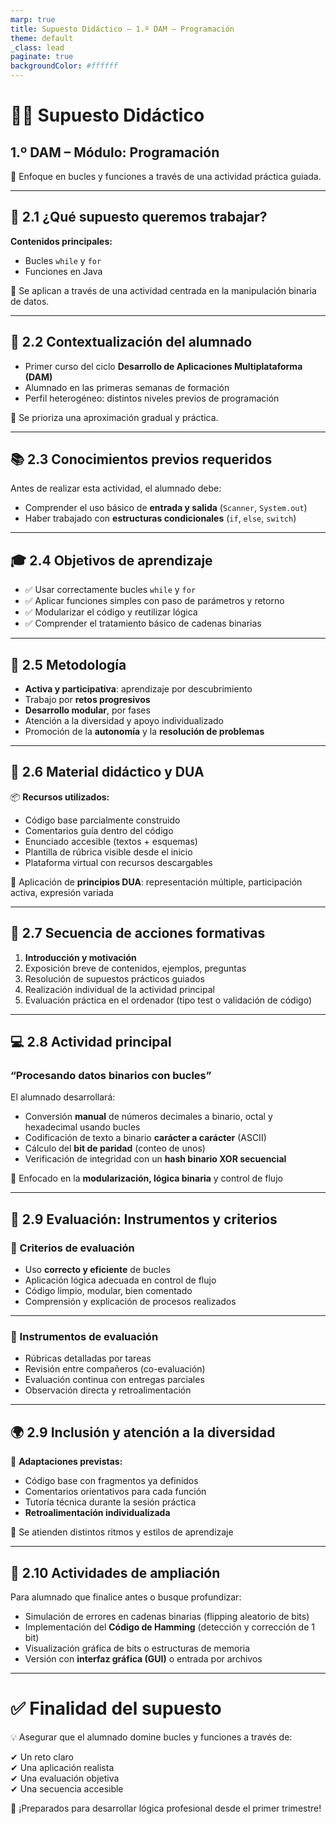 ```yaml
---
marp: true
title: Supuesto Didáctico – 1.º DAM – Programación
theme: default
_class: lead
paginate: true
backgroundColor: #ffffff
---
```


# 👨‍🏫 Supuesto Didáctico  
## 1.º DAM – Módulo: Programación

🧠 Enfoque en bucles y funciones a través de una actividad práctica guiada.

---

## 🎯 2.1 ¿Qué supuesto queremos trabajar?

**Contenidos principales:**

- Bucles `while` y `for`
- Funciones en Java

🔧 Se aplican a través de una actividad centrada en la manipulación binaria de datos.

---

## 👥 2.2 Contextualización del alumnado

- Primer curso del ciclo **Desarrollo de Aplicaciones Multiplataforma (DAM)**
- Alumnado en las primeras semanas de formación
- Perfil heterogéneo: distintos niveles previos de programación

📌 Se prioriza una aproximación gradual y práctica.

---

## 📚 2.3 Conocimientos previos requeridos

Antes de realizar esta actividad, el alumnado debe:

- Comprender el uso básico de **entrada y salida** (`Scanner`, `System.out`)
- Haber trabajado con **estructuras condicionales** (`if`, `else`, `switch`)

---

## 🎓 2.4 Objetivos de aprendizaje

- ✅ Usar correctamente bucles `while` y `for`
- ✅ Aplicar funciones simples con paso de parámetros y retorno
- ✅ Modularizar el código y reutilizar lógica
- ✅ Comprender el tratamiento básico de cadenas binarias

---

## 🧠 2.5 Metodología

- **Activa y participativa**: aprendizaje por descubrimiento
- Trabajo por **retos progresivos**
- **Desarrollo modular**, por fases
- Atención a la diversidad y apoyo individualizado
- Promoción de la **autonomía** y la **resolución de problemas**

---

## 🧩 2.6 Material didáctico y DUA

📦 **Recursos utilizados:**

- Código base parcialmente construido
- Comentarios guía dentro del código
- Enunciado accesible (textos + esquemas)
- Plantilla de rúbrica visible desde el inicio
- Plataforma virtual con recursos descargables

🎯 Aplicación de **principios DUA**: representación múltiple, participación activa, expresión variada

---

## 📑 2.7 Secuencia de acciones formativas

1. **Introducción y motivación**  
2. Exposición breve de contenidos, ejemplos, preguntas  
3. Resolución de supuestos prácticos guiados  
4. Realización individual de la actividad principal  
5. Evaluación práctica en el ordenador (tipo test o validación de código)

---

## 💻 2.8 Actividad principal

### “Procesando datos binarios con bucles”

El alumnado desarrollará:

- Conversión **manual** de números decimales a binario, octal y hexadecimal usando bucles
- Codificación de texto a binario **carácter a carácter** (ASCII)
- Cálculo del **bit de paridad** (conteo de unos)
- Verificación de integridad con un **hash binario XOR secuencial**

📌 Enfocado en la **modularización, lógica binaria** y control de flujo

---

## 📝 2.9 Evaluación: Instrumentos y criterios

### 📌 Criterios de evaluación

- Uso **correcto y eficiente** de bucles
- Aplicación lógica adecuada en control de flujo
- Código limpio, modular, bien comentado
- Comprensión y explicación de procesos realizados

---

### 🧪 Instrumentos de evaluación

- Rúbricas detalladas por tareas
- Revisión entre compañeros (co-evaluación)
- Evaluación continua con entregas parciales
- Observación directa y retroalimentación

---

## 🌍 2.9 Inclusión y atención a la diversidad

📘 **Adaptaciones previstas:**

- Código base con fragmentos ya definidos
- Comentarios orientativos para cada función
- Tutoría técnica durante la sesión práctica
- **Retroalimentación individualizada**

🎯 Se atienden distintos ritmos y estilos de aprendizaje

---

## 🚀 2.10 Actividades de ampliación

Para alumnado que finalice antes o busque profundizar:

- Simulación de errores en cadenas binarias (flipping aleatorio de bits)
- Implementación del **Código de Hamming** (detección y corrección de 1 bit)
- Visualización gráfica de bits o estructuras de memoria
- Versión con **interfaz gráfica (GUI)** o entrada por archivos

---

# ✅ Finalidad del supuesto

💡 Asegurar que el alumnado domine bucles y funciones a través de:

✔ Un reto claro  
✔ Una aplicación realista  
✔ Una evaluación objetiva  
✔ Una secuencia accesible

📍 ¡Preparados para desarrollar lógica profesional desde el primer trimestre!

